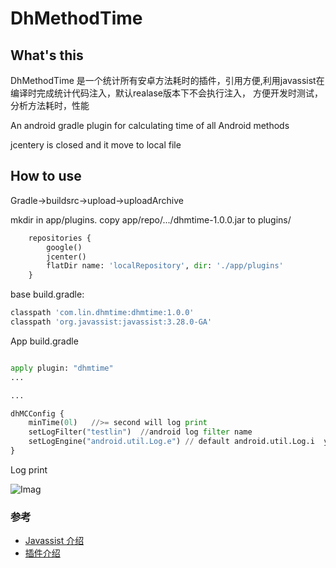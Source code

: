 # DhMethodTime

## What's this

DhMethodTime 是一个统计所有安卓方法耗时的插件，引用方便,利用javassist在编译时完成统计代码注入，默认realase版本下不会执行注入， 方便开发时测试，分析方法耗时，性能

An android gradle plugin for calculating time of all Android methods

jcentery  is closed  and it move to local file

## How to use
Gradle->buildsrc->upload->uploadArchive 

mkdir in app/plugins.  copy app/repo/.../dhmtime-1.0.0.jar to plugins/
```python
    repositories {
        google()
        jcenter()
        flatDir name: 'localRepository', dir: './app/plugins'
    }
```
base build.gradle:
```python
classpath 'com.lin.dhmtime:dhmtime:1.0.0'
classpath 'org.javassist:javassist:3.28.0-GA'
```
App build.gradle 
```python

apply plugin: "dhmtime"
...

...

dhMCConfig {
    minTime(0l)   //>= second will log print
    setLogFilter("testlin")  //android log filter name
    setLogEngine("android.util.Log.e") // default android.util.Log.i  you can use your self class
}
```
Log print

 ![Imag](https://github.com/dikeboy/DhMethodTime/blob/master/image/img.png)



### 参考
* [Javassist 介绍](http://www.javassist.org/tutorial/tutorial.html)
* [插件介绍](https://www.cnblogs.com/dikeboy/p/11570076.html)
